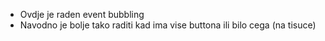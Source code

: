 * Ovdje je raden event bubbling
* Navodno je bolje tako raditi kad ima vise buttona ili bilo cega (na tisuce)
